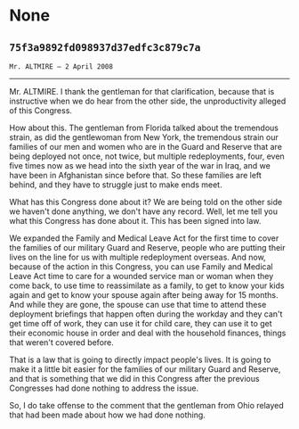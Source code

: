 # None
## `75f3a9892fd098937d37edfc3c879c7a`
`Mr. ALTMIRE — 2 April 2008`

---


Mr. ALTMIRE. I thank the gentleman for that clarification, because 
that is instructive when we do hear from the other side, the 
unproductivity alleged of this Congress.

How about this. The gentleman from Florida talked about the 
tremendous strain, as did the gentlewoman from New York, the tremendous 
strain our families of our men and women who are in the Guard and 
Reserve that are being deployed not once, not twice, but multiple 
redeployments, four, even five times now as we head into the sixth year 
of the war in Iraq, and we have been in Afghanistan since before that. 
So these families are left behind, and they have to struggle just to 
make ends meet.

What has this Congress done about it? We are being told on the other 
side we haven't done anything, we don't have any record. Well, let me 
tell you what this Congress has done about it. This has been signed 
into law.

We expanded the Family and Medical Leave Act for the first time to 
cover the families of our military Guard and Reserve, people who are 
putting their lives on the line for us with multiple redeployment 
overseas. And now, because of the action in this Congress, you can use 
Family and Medical Leave Act time to care for a wounded service man or 
woman when they come back, to use time to reassimilate as a family, to 
get to know your kids again and get to know your spouse again after 
being away for 15 months. And while they are gone, the spouse can use 
that time to attend these deployment briefings that happen often during 
the workday and they can't get time off of work, they can use it for 
child care, they can use it to get their economic house in order and 
deal with the household finances, things that weren't covered before.

That is a law that is going to directly impact people's lives. It is 
going to make it a little bit easier for the families of our military 
Guard and Reserve, and that is something that we did in this Congress 
after the previous Congresses had done nothing to address the issue.

So, I do take offense to the comment that the gentleman from Ohio 
relayed that had been made about how we had done nothing.